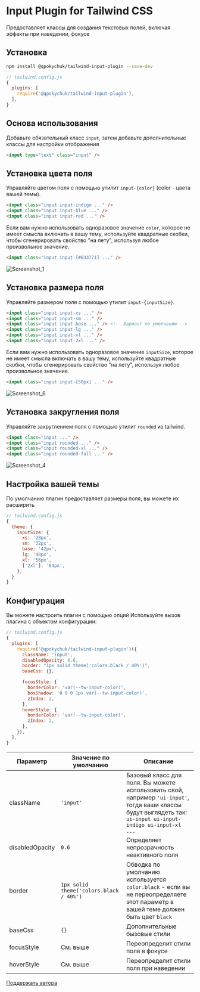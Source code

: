 # Input Plugin for Tailwind CSS

Предоставляет классы для создания текстовых полей, включая эффекты при наведении, фокусе

## Установка

```bash
npm install @qpokychuk/tailwind-input-plugin --save-dev
```

```js
// tailwind.config.js
{    
  plugins: [
    require('@qpokychuk/tailwind-input-plugin'),
  ],
}
```
## Основа использования

Добавьте обязательный класс `input`, затем добавьте дополнительные классы для настройки отображения

```html
<input type="text" class="input" />
```

## Установка цвета поля

Управляйте цветом поля с помощью утилит `input-{color}` (color - цвета вашей темы).

```html
<input class="input input-indigo ..." />
<input class="input input-blue ..." />
<input class="input input-red ..." />
```

Если вам нужно использовать одноразовое значение `color`, которое не имеет смысла включать в вашу тему, используйте квадратные скобки, чтобы сгенерировать свойство "на лету", используя любое произвольное значение.

```html
<input class="input input-[#B33771] ..." />
```

![Screenshot_1](https://user-images.githubusercontent.com/42573149/227128489-f560c61d-8605-4de8-9702-00ba7dfa8125.jpg)


## Установка размера поля

Управляйте размером поля с помощью утилит `input-{inputSize}`.

```html
<input class="input input-xs ..." />
<input class="input input-sm ..." />
<input class="input input-base ..." /> <!-- Вариант по умолчанию -->
<input class="input input-lg ..." />
<input class="input input-xl ..." />
<input class="input input-2xl ..." />
```

Если вам нужно использовать одноразовое значение `inputSize`, которое не имеет смысла включать в вашу тему, используйте квадратные скобки, чтобы сгенерировать свойство "на лету", используя любое произвольное значение.

```html
<input class="input input-[50px] ..." />
```

![Screenshot_6](https://user-images.githubusercontent.com/42573149/227129527-85410c6d-4cb7-49da-9ac2-87b8fe2391e1.jpg)


## Установка закругления поля

Управляйте закруглением поля с помощью утилит `rounded` из tailwind.

```html
<input class="input ..." />
<input class="input rounded ..." />
<input class="input rounded-xl ..." />
<input class="input rounded-full ..." />
```

![Screenshot_4](https://user-images.githubusercontent.com/42573149/227129042-f64b5b24-6956-4164-a9bc-f7a0703fca57.jpg)


## Настройка вашей темы

По умолчанию плагин предоставляет размеры поля, вы можете их расширить

```js
// tailwind.config.js
{
  theme: {
    inputSize: {
      xs: '28px',
      sm: '32px',
      base: '42px',
      lg: '48px',
      xl: '56px',
      ['2xl']: '64px',
    },
  }
}
```


## Конфигурация

Вы можете настроить плагин с помощью опций
Используйте вызов плагина с объектом конфигурации:
```js
// tailwind.config.js
{    
  plugins: [
    require('@qpokychuk/tailwind-input-plugin')({
      className: 'input',
      disabledOpacity: 0.6,
      border: "1px solid theme('colors.black / 40%')",
      baseCss: {},

      focusStyle: {
        borderColor: 'var(--tw-input-color)',
        boxShadow: '0 0 0 1px var(--tw-input-color)',
        zIndex: 2,
      },
      hoverStyle: {
        borderColor: 'var(--tw-input-color)',
        zIndex: 2,
      },
    }),
  ],
}
```

| Параметр | Значение по умолчанию | Описание |
|---|---|---|
| className | `'input'` | Базовый класс для поля. Вы можете использовать свой, например `'ui-input'`, тогда ваши классы будут выглядеть так: `ui-input ui-input-indigo ui-input-xl ...` |
| disabledOpacity | `0.6` | Определяет непрозрачность неактивного поля  |
| border | `1px solid theme('colors.black / 40%')` | Обводка по умолчанию используется `color.black` - если вы не переопределяете этот параметр в вашей теме должен быть цвет `black` |
| baseCss | `{}` | Дополнительные бызовые стили |
| focusStyle | См. выше | Переопределит стили поля в фокусе |
| hoverStyle | См. выше | Переопределит стили поля при наведении |


[Поддержать автора](https://www.tinkoff.ru/rm/yuferov.sergey18/NC17C11734)